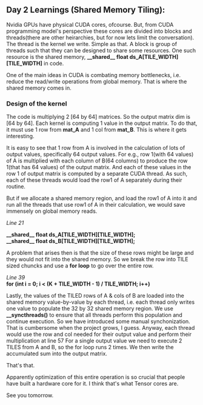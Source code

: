 ## Day 2 Learnings (Shared Memory Tiling):
Nvidia GPUs have physical CUDA cores, ofcourse.
But, from CUDA programming model's perspective these cores are divided into blocks and threads(there are other heirarchies, but for now lets limit the conversation).
The thread is the kernel we write. Simple as that. A block is group of threads such that they can be designed to share some resources.
One such resource is the shared memory,  **\_\_shared__ float ds_A[TILE_WIDTH][TILE_WIDTH]** in code.

One of the main ideas in CUDA is combating memory bottlenecks, i.e. reduce the read/write operations from global memory.
That is where the shared memory comes in.

### Design of the kernel
The code is multiplying 2 [64 by 64] matrices. So the output matrix dim is [64 by 64].
Each kernel is computing 1 value in the output matrix. To do that, it must use 1 row from **mat_A** and 1 col from **mat_B**. This is where it gets interesting.

It is easy to see that 1 row from A is involved in the calculation of lots of output values, specifically 64 output values.
For e.g., row 1(with 64 values) of A is multiplied with each column of B(64 columns) to produce the row 1(that has 64 values) of the output matrix. And each of these values in the row 1 of output matrix is computed by a separate CUDA thread. As such, each of these threads would load the row1 of A separately during their routine.

But if we allocate a shared memory region, and load the row1 of A into it and run all the threads that use row1 of A in their calculation, we would save immensely on global memory reads.

*Line 21*

**\_\_shared__ float ds_A[TILE_WIDTH][TILE_WIDTH]; \
    \_\_shared__ float ds_B[TILE_WIDTH][TILE_WIDTH];**

A problem that arises then is that the size of these rows might be large and they would not fit into the shared memory. So we break the row into TILE sized chuncks and use a **for loop** to go over the entire row.

*Line 39*\
**for (int i = 0; i < (K + TILE_WIDTH - 1) / TILE_WIDTH; i++)**

Lastly, the values of the TILED rows of A & cols of B are loaded into the shared memory value-by-value by each thread, i.e. each thread only writes one value to populate the 32 by 32 shared memory region. 
We use **__syncthreads()** to ensure that all threads perform this population and continue execution.
So we have introduced some manual synchonization. That is cumbersome when the project grows, I guess.
Anyway, each thread would use the row and col needed for their output value and perform their multiplication at line 57
For a single output value we need to execute 2 TILES from A and B, so the for loop runs 2 times.
We then write the accumulated sum into the output matrix.

That's that.

Apparently optimization of this entire operation is so crucial that people have built a hardware core for it. I think that's what Tensor cores are.

See you tomorrow.